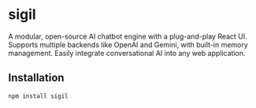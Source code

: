 # sigil

A modular, open-source AI chatbot engine with a plug-and-play React UI. Supports multiple backends like OpenAI and Gemini, with built-in memory management. Easily integrate conversational AI into any web application.


## Installation

```bash
npm install sigil
